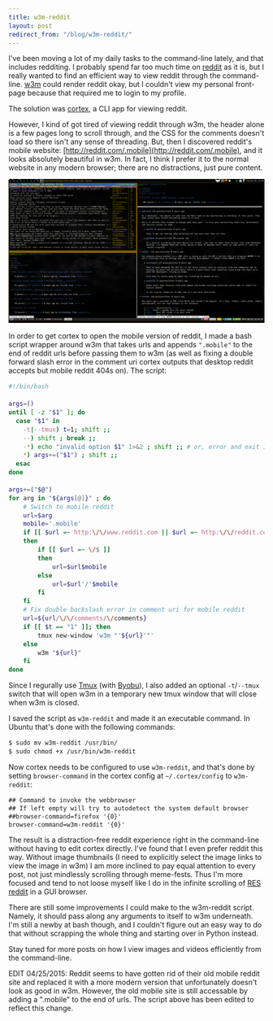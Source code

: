 ```yaml
---
title: w3m-reddit
layout: post
redirect_from: "/blog/w3m-reddit/"
---
```


I've been moving a lot of my daily tasks to the command-line lately, and that
includes redditing. I probably spend far too much time on
[reddit](http://reddit.com) as it is, but I really wanted to find an efficient
way to view reddit through the command-line.  [w3m](http://w3m.sourceforge.net/)
could render reddit okay, but I couldn't view my personal front-page because
that required me to login to my profile.

The solution was [cortex](http://cortex.glacicle.org/), a CLI app for viewing
reddit.

However, I kind of got tired of viewing reddit through w3m, the header alone is
a few pages long to scroll through, and the CSS for the comments doesn't load so
there isn't any sense of threading. But, then I discovered reddit's mobile
website: [http://reddit.com/.mobile](http://reddit.com/.mobile), and it looks absolutely
beautiful in w3m. In fact, I think I prefer it to the normal website in any
modern browser; there are no distractions, just pure content.

<a href="/img/blog/w3m_mobile_reddit.png"><img src="/img/blog/w3m_mobile_reddit.png" alt="m.reddit.com rendered in w3m"></a>

In order to get cortex to open the mobile version of reddit, I made a bash
script wrapper around w3m that takes urls and appends `".mobile"` to the end of
reddit urls before passing them to w3m (as well as fixing a double forward slash
error in the comment uri cortex outputs that desktop reddit accepts but mobile
reddit 404s on). The script:

~~~ bash
#!/bin/bash

args=()
until [ -z "$1" ]; do
  case "$1" in
    -t|--tmux) t=1; shift ;;
    --) shift ; break ;;
    -*) echo "invalid option $1" 1>&2 ; shift ;; # or, error and exit 1 just like getopt does
    *) args+=("$1") ; shift ;;
  esac
done

args+=("$@")
for arg in "${args[@]}" ; do
    # Switch to mobile reddit
    url=$arg
    mobile='.mobile'
    if [[ $url =~ http:\/\/www.reddit.com || $url =~ http:\/\/reddit.com ]]
    then
        if [[ $url =~ \/$ ]]
        then
            url=$url$mobile
        else
            url=$url'/'$mobile
        fi
    fi
    # Fix double backslash error in comment uri for mobile reddit
    url=${url/\/\/comments/\/comments}
    if [[ $t == "1" ]]; then
        tmux new-window 'w3m "'${url}'"'
    else
        w3m "${url}"
    fi
done
~~~

Since I regurally use [Tmux](http://tmux.sourceforge.net/) (with
[Byobu](http://byobu.co/)), I also added an optional `-t`/`--tmux` switch that
will open w3m in a temporary new tmux window that will close when w3m is closed.

I saved the script as `w3m-reddit` and made it an executable command. In Ubuntu
that's done with the following commands:

~~~ bash
$ sudo mv w3m-reddit /usr/bin/
$ sudo chmod +x /usr/bin/w3m-reddit
~~~

Now cortex needs to be configured to use `w3m-reddit`, and that's done by
setting `browser-command` in the cortex config at `~/.cortex/config` to
`w3m-reddit`:

    ## Command to invoke the webbrowser
    ## If left empty will try to autodetect the system default browser
    ##browser-command=firefox '{0}'
    browser-command=w3m-reddit '{0}'

The result is a distraction-free reddit experience right in the command-line
without having to edit cortex directly. I've found that I even prefer reddit
this way. Without image thumbnails (I need to explicitly select the image links
to view the image in w3m) I am more inclined to pay equal attention to every
post, not just mindlessly scrolling through meme-fests. Thus I'm more focused
and tend to not loose myself like I do in the infinite scrolling of [RES
reddit](http://redditenhancementsuite.com/) in a GUI browser.

There are still some improvements I could make to the w3m-reddit script. Namely,
it should pass along any arguments to itself to w3m underneath. I'm still a
newby at bash though, and I couldn't figure out an easy way to do that without
scrapping the whole thing and starting over in Python instead.

Stay tuned for more posts on how I view images and videos efficiently from the
command-line.

EDIT 04/25/2015: Reddit seems to have gotten rid of their old mobile reddit site
and replaced it with a more modern version that unfortunately doesn't look as
good in w3m. However, the old mobile site is still accessable by adding a
".mobile" to the end of urls. The script above has been edited to reflect this
change.
